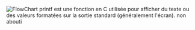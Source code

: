 


![FlowChart](https://github.com/user-attachments/assets/ef867758-8afc-4bf7-a53c-ed632fc857cc)
printf est une fonction en C utilisée pour afficher du texte ou des valeurs formatées sur la sortie standard (généralement l'écran).
non abouti